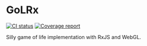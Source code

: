 # GoLRx
<p align="left">
  <a href="https://github.com/ParkerM/GoLRx/actions/workflows/main.yml"><img alt="CI status" src="https://github.com/ParkerM/GoLRx/actions/workflows/main.yml/badge.svg"></a>
  <a href="https://parkerm.github.io/GoLRx/coverage/lcov-report/"><img alt="Coverage report" src="https://parkerm.github.io/GoLRx/coverage/badge.svg"></a>
</p>


Silly game of life implementation with RxJS and WebGL.
